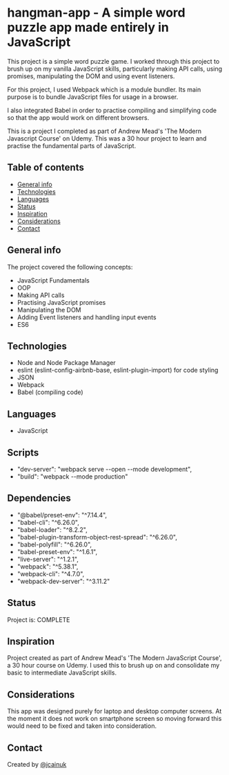 # hangman-app - A simple word puzzle app made entirely in JavaScript

This project is a simple word puzzle game. I worked through this project to brush up on my vanilla JavaScript skills, particularly making API calls, using promises, manipulating the DOM and using event listeners.

For this project, I used Webpack which is a module bundler. Its main purpose is to bundle JavaScript files for usage in a browser.

I also integrated Babel in order to practise compiling and simplifying code so that the app would work on different browsers.

This is a project I completed as part of Andrew Mead's 'The Modern Javascript Course' on Udemy. This was a 30 hour project to learn and practise the fundamental parts of JavaScript.

## Table of contents

- [General info](#general-info)
- [Technologies](#technologies)
- [Languages](#languages)
- [Status](#status)
- [Inspiration](#inspiration)
- [Considerations](#Considerations)
- [Contact](#contact)

## General info

The project covered the following concepts:

- JavaScript Fundamentals
- OOP
- Making API calls
- Practising JavaScript promises
- Manipulating the DOM
- Adding Event listeners and handling input events
- ES6

## Technologies

- Node and Node Package Manager
- eslint (eslint-config-airbnb-base, eslint-plugin-import) for code styling
- JSON
- Webpack
- Babel (compiling code)

## Languages

- JavaScript

## Scripts

- "dev-server": "webpack serve --open --mode development",
- "build": "webpack --mode production"

## Dependencies

- "@babel/preset-env": "^7.14.4",
- "babel-cli": "^6.26.0",
- "babel-loader": "^8.2.2",
- "babel-plugin-transform-object-rest-spread": "^6.26.0",
- "babel-polyfill": "^6.26.0",
- "babel-preset-env": "^1.6.1",
- "live-server": "^1.2.1",
- "webpack": "^5.38.1",
- "webpack-cli": "^4.7.0",
- "webpack-dev-server": "^3.11.2"

## Status

Project is: COMPLETE

## Inspiration

Project created as part of Andrew Mead's 'The Modern JavaScript Course', a 30 hour course on Udemy. I used this to brush up on and consolidate my basic to intermediate JavaScript skills.

## Considerations

This app was designed purely for laptop and desktop computer screens. At the moment it does not work on smartphone screen so moving forward this would need to be fixed and taken into consideration.

## Contact

Created by [@jcainuk](https://twitter.com/jcainuk)

